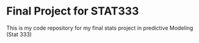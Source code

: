 # Final Project for STAT333

This is my code repository for my final stats project in predictive Modeling (Stat 333)
